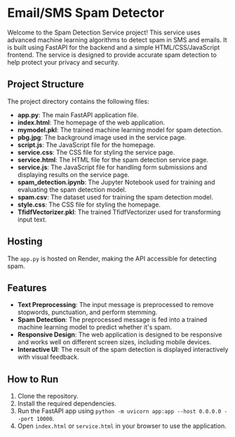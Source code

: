 # Email/SMS Spam Detector

Welcome to the Spam Detection Service project! This service uses advanced machine learning algorithms to detect spam in SMS and emails. It is built using FastAPI for the backend and a simple HTML/CSS/JavaScript frontend. The service is designed to provide accurate spam detection to help protect your privacy and security.

## Project Structure

The project directory contains the following files:

- **app.py**: The main FastAPI application file.
- **index.html**: The homepage of the web application.
- **mymodel.pkl**: The trained machine learning model for spam detection.
- **pbg.jpg**: The background image used in the service page.
- **script.js**: The JavaScript file for the homepage.
- **service.css**: The CSS file for styling the service page.
- **service.html**: The HTML file for the spam detection service page.
- **service.js**: The JavaScript file for handling form submissions and displaying results on the service page.
- **spam_detection.ipynb**: The Jupyter Notebook used for training and evaluating the spam detection model.
- **spam.csv**: The dataset used for training the spam detection model.
- **style.css**: The CSS file for styling the homepage.
- **TfidfVectorizer.pkl**: The trained TfidfVectorizer used for transforming input text.

## Hosting

The `app.py` is hosted on Render, making the API accessible for detecting spam.

## Features

- **Text Preprocessing**: The input message is preprocessed to remove stopwords, punctuation, and perform stemming.
- **Spam Detection**: The preprocessed message is fed into a trained machine learning model to predict whether it's spam.
- **Responsive Design**: The web application is designed to be responsive and works well on different screen sizes, including mobile devices.
- **Interactive UI**: The result of the spam detection is displayed interactively with visual feedback.

## How to Run

1. Clone the repository.
2. Install the required dependencies.
3. Run the FastAPI app using `python -m uvicorn app:app --host 0.0.0.0 --port 10000`.
4. Open `index.html` or `service.html` in your browser to use the application.
